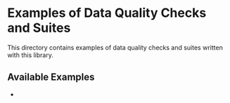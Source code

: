 # Examples of Data Quality Checks and Suites

This directory contains examples of data quality checks and suites written with this library. 

## Available Examples
- 